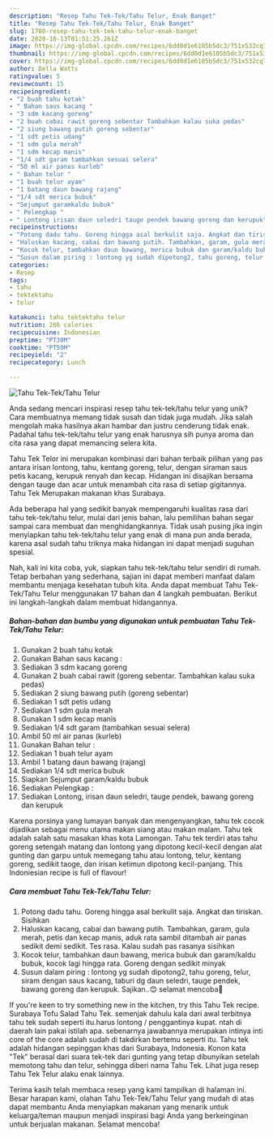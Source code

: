 ```yaml
---
description: "Resep Tahu Tek-Tek/Tahu Telur, Enak Banget"
title: "Resep Tahu Tek-Tek/Tahu Telur, Enak Banget"
slug: 1780-resep-tahu-tek-tek-tahu-telur-enak-banget
date: 2020-10-13T01:51:25.261Z
image: https://img-global.cpcdn.com/recipes/6dd0d1e6105b5dc3/751x532cq70/tahu-tek-tektahu-telur-foto-resep-utama.jpg
thumbnail: https://img-global.cpcdn.com/recipes/6dd0d1e6105b5dc3/751x532cq70/tahu-tek-tektahu-telur-foto-resep-utama.jpg
cover: https://img-global.cpcdn.com/recipes/6dd0d1e6105b5dc3/751x532cq70/tahu-tek-tektahu-telur-foto-resep-utama.jpg
author: Della Watts
ratingvalue: 5
reviewcount: 15
recipeingredient:
- "2 buah tahu kotak"
- " Bahan saus kacang "
- "3 sdm kacang goreng"
- "2 buah cabai rawit goreng sebentar Tambahkan kalau suka pedas"
- "2 siung bawang putih goreng sebentar"
- "1 sdt petis udang"
- "1 sdm gula merah"
- "1 sdm kecap manis"
- "1/4 sdt garam tambahkan sesuai selera"
- "50 ml air panas kurleb"
- " Bahan telur "
- "1 buah telur ayam"
- "1 batang daun bawang rajang"
- "1/4 sdt merica bubuk"
- "Sejumput garamkaldu bubuk"
- " Pelengkap "
- " Lontong irisan daun seledri tauge pendek bawang goreng dan kerupuk"
recipeinstructions:
- "Potong dadu tahu. Goreng hingga asal berkulit saja. Angkat dan tiriskan. Sisihkan"
- "Haluskan kacang, cabai dan bawang putih. Tambahkan, garam, gula merah, petis dan kecap manis, aduk rata sambil ditambah air panas sedikit demi sedikit. Tes rasa. Kalau sudah pas rasanya sisihkan"
- "Kocok telur, tambahkan daun bawang, merica bubuk dan garam/kaldu bubuk, kocok lagi hingga rata. Goreng dengan sedikit minyak"
- "Susun dalam piring : lontong yg sudah dipotong2, tahu goreng, telur, siram dengan saus kacang, taburi dg daun seledri, tauge pendek, bawang goreng dan kerupuk. Sajikan..😊 selamat mencoba💞"
categories:
- Resep
tags:
- tahu
- tektektahu
- telur

katakunci: tahu tektektahu telur 
nutrition: 266 calories
recipecuisine: Indonesian
preptime: "PT30M"
cooktime: "PT59M"
recipeyield: "2"
recipecategory: Lunch

---
```



![Tahu Tek-Tek/Tahu Telur](https://img-global.cpcdn.com/recipes/6dd0d1e6105b5dc3/751x532cq70/tahu-tek-tektahu-telur-foto-resep-utama.jpg)

Anda sedang mencari inspirasi resep tahu tek-tek/tahu telur yang unik? Cara membuatnya memang tidak susah dan tidak juga mudah. Jika salah mengolah maka hasilnya akan hambar dan justru cenderung tidak enak. Padahal tahu tek-tek/tahu telur yang enak harusnya sih punya aroma dan cita rasa yang dapat memancing selera kita.

Tahu Tek Telor ini merupakan kombinasi dari bahan terbaik pilihan yang pas antara irisan lontong, tahu, kentang goreng, telur, dengan siraman saus petis kacang, kerupuk renyah dan kecap. Hidangan ini disajikan bersama dengan tauge dan acar untuk menambah cita rasa di setiap gigitannya. Tahu Tek Merupakan makanan khas Surabaya.

Ada beberapa hal yang sedikit banyak mempengaruhi kualitas rasa dari tahu tek-tek/tahu telur, mulai dari jenis bahan, lalu pemilihan bahan segar sampai cara membuat dan menghidangkannya. Tidak usah pusing jika ingin menyiapkan tahu tek-tek/tahu telur yang enak di mana pun anda berada, karena asal sudah tahu triknya maka hidangan ini dapat menjadi suguhan spesial.


Nah, kali ini kita coba, yuk, siapkan tahu tek-tek/tahu telur sendiri di rumah. Tetap berbahan yang sederhana, sajian ini dapat memberi manfaat dalam membantu menjaga kesehatan tubuh kita. Anda dapat membuat Tahu Tek-Tek/Tahu Telur menggunakan 17 bahan dan 4 langkah pembuatan. Berikut ini langkah-langkah dalam membuat hidangannya.

<!--inarticleads1-->

##### Bahan-bahan dan bumbu yang digunakan untuk pembuatan Tahu Tek-Tek/Tahu Telur:

1. Gunakan 2 buah tahu kotak
1. Gunakan  Bahan saus kacang :
1. Sediakan 3 sdm kacang goreng
1. Gunakan 2 buah cabai rawit (goreng sebentar. Tambahkan kalau suka pedas)
1. Sediakan 2 siung bawang putih (goreng sebentar)
1. Sediakan 1 sdt petis udang
1. Sediakan 1 sdm gula merah
1. Gunakan 1 sdm kecap manis
1. Sediakan 1/4 sdt garam (tambahkan sesuai selera)
1. Ambil 50 ml air panas (kurleb)
1. Gunakan  Bahan telur :
1. Sediakan 1 buah telur ayam
1. Ambil 1 batang daun bawang (rajang)
1. Sediakan 1/4 sdt merica bubuk
1. Siapkan Sejumput garam/kaldu bubuk
1. Sediakan  Pelengkap :
1. Sediakan  Lontong, irisan daun seledri, tauge pendek, bawang goreng dan kerupuk


Karena porsinya yang lumayan banyak dan mengenyangkan, tahu tek cocok dijadikan sebagai menu utama makan siang atau makan malam. Tahu tek adalah salah satu masakan khas kota Lamongan. Tahu tek terdiri atas tahu goreng setengah matang dan lontong yang dipotong kecil-kecil dengan alat gunting dan garpu untuk memegang tahu atau lontong, telur, kentang goreng, sedikit taoge, dan irisan ketimun dipotong kecil-panjang. This Indoniesian recipe is full of flavour! 

<!--inarticleads2-->

##### Cara membuat Tahu Tek-Tek/Tahu Telur:

1. Potong dadu tahu. Goreng hingga asal berkulit saja. Angkat dan tiriskan. Sisihkan
1. Haluskan kacang, cabai dan bawang putih. Tambahkan, garam, gula merah, petis dan kecap manis, aduk rata sambil ditambah air panas sedikit demi sedikit. Tes rasa. Kalau sudah pas rasanya sisihkan
1. Kocok telur, tambahkan daun bawang, merica bubuk dan garam/kaldu bubuk, kocok lagi hingga rata. Goreng dengan sedikit minyak
1. Susun dalam piring : lontong yg sudah dipotong2, tahu goreng, telur, siram dengan saus kacang, taburi dg daun seledri, tauge pendek, bawang goreng dan kerupuk. Sajikan..😊 selamat mencoba💞


If you&#39;re keen to try something new in the kitchen, try this Tahu Tek recipe. Surabaya Tofu Salad Tahu Tek. semenjak dahulu kala dari awal terbitnya tahu tek sudah seperti itu.harus lontong / penggantinya kupat. ntah di daerah lain pakai istilah apa. sebenarnya jawabannya merupakan intinya inti core of the core adalah sudah di takdirkan bertemu seperti itu. Tahu tek adalah hidangan sepinggan khas dari Surabaya, Indonesia. Konon kata &#34;Tek&#34; berasal dari suara tek-tek dari gunting yang tetap dibunyikan setelah memotong tahu dan telur, sehingga diberi nama Tahu Tek. Lihat juga resep Tahu Tek Telur alaku enak lainnya. 

Terima kasih telah membaca resep yang kami tampilkan di halaman ini. Besar harapan kami, olahan Tahu Tek-Tek/Tahu Telur yang mudah di atas dapat membantu Anda menyiapkan makanan yang menarik untuk keluarga/teman maupun menjadi inspirasi bagi Anda yang berkeinginan untuk berjualan makanan. Selamat mencoba!
